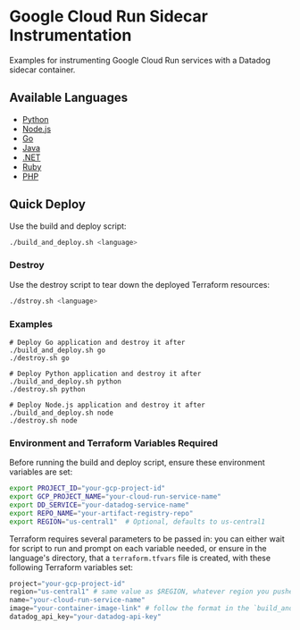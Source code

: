 # Google Cloud Run Sidecar Instrumentation

Examples for instrumenting Google Cloud Run services with a Datadog sidecar
container.

## Available Languages

- [Python](./python)
- [Node.js](./node/)
- [Go](./go/)
- [Java](./java/)
- [.NET](./dotnet/)
- [Ruby](./ruby/)
- [PHP](./php/)

## Quick Deploy

Use the build and deploy script:

```bash
./build_and_deploy.sh <language>
```

### Destroy

Use the destroy script to tear down the deployed Terraform resources:

```bash
./dstroy.sh <language>
```

### Examples

```shell
# Deploy Go application and destroy it after
./build_and_deploy.sh go
./destroy.sh go

# Deploy Python application and destroy it after
./build_and_deploy.sh python
./destroy.sh python

# Deploy Node.js application and destroy it after
./build_and_deploy.sh node
./destroy.sh node
```

### Environment and Terraform Variables Required

Before running the build and deploy script, ensure these environment variables are set:

```bash
export PROJECT_ID="your-gcp-project-id"
export GCP_PROJECT_NAME="your-cloud-run-service-name"
export DD_SERVICE="your-datadog-service-name"
export REPO_NAME="your-artifact-registry-repo"
export REGION="us-central1"  # Optional, defaults to us-central1
```

Terraform requires several parameters to be passed in: you can either wait for script to run and prompt on each variable needed, or ensure in the language's directory, that a `terraform.tfvars` file is created, with these following Terraform variables set:
```terraform
project="your-gcp-project-id"
region="us-central1" # same value as $REGION, whatever region you pushed your docker image too
name="your-cloud-run-service-name"
image="your-container-image-link" # follow the format in the `build_and_deploy.sh` script ("${REGION}-docker.pkg.dev/${PROJECT_ID}/${REPO_NAME}/${GCP_PROJECT_NAME}:latest")
datadog_api_key="your-datadog-api-key"
```
